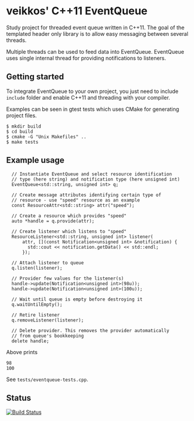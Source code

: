 # veikkos' C++11 EventQueue

Study project for threaded event queue written in C++11. The goal of the templated header only library is to allow easy messaging between several threads.

Multiple threads can be used to feed data into EventQueue. EventQueue uses single internal thread for providing notifications to listeners.

## Getting started ##

To integrate EventQueue to your own project, you just need to include `include` folder and enable C++11 and threading with your compiler.

Examples can be seen in gtest tests which uses CMake for generating project files.

```
$ mkdir build
$ cd build
$ cmake -G "Unix Makefiles" ..
$ make tests
```

## Example usage ##

```
  // Instantiate EventQueue and select resource identification
  // type (here string) and notification type (here unsigned int)
  EventQueue<std::string, unsigned int> q;

  // Create message attributes identifying certain type of
  // resource - use "speed" resource as an example
  const ResourceAttr<std::string> attr("speed");

  // Create a resource which provides "speed"
  auto *handle = q.provide(attr);

  // Create listener which listens to "speed"
  ResourceListener<std::string, unsigned int> listener(
      attr, [](const Notification<unsigned int> &notification) {
        std::cout << notification.getData() << std::endl;
      });

  // Attach listener to queue
  q.listen(listener);

  // Provider few values for the listener(s)
  handle->update(Notification<unsigned int>(98u));
  handle->update(Notification<unsigned int>(100u));

  // Wait until queue is empty before destroying it
  q.waitUntilEmpty();

  // Retire listener
  q.removeListener(listener);

  // Delete provider. This removes the provider automatically
  // from queue's bookkeeping
  delete handle; 
```

Above prints

```
98
100
```

See `tests/eventqueue-tests.cpp`.

## Status

[![Build Status](https://api.travis-ci.org/veikkos/eventqueue.svg?branch=public)](https://travis-ci.org/veikkos/eventqueue)
